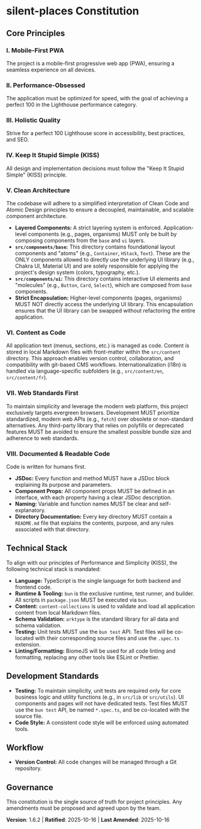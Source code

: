 <!--
Sync Impact Report:
- Version change: 1.6.1 → 1.6.2
- Modified sections:
    - None (Template-only change)
- Templates requiring updates:
    - ✅ .specify/templates/tasks-template.md
- Follow-up TODOs: None
-->
# silent-places Constitution

## Core Principles

### I. Mobile-First PWA
The project is a mobile-first progressive web app (PWA), ensuring a seamless experience on all devices.

### II. Performance-Obsessed
The application must be optimized for speed, with the goal of achieving a perfect 100 in the Lighthouse performance category.

### III. Holistic Quality
Strive for a perfect 100 Lighthouse score in accessibility, best practices, and SEO.

### IV. Keep It Stupid Simple (KISS)
All design and implementation decisions must follow the "Keep It Stupid Simple" (KISS) principle.

### V. Clean Architecture
The codebase will adhere to a simplified interpretation of Clean Code and Atomic Design principles to ensure a decoupled, maintainable, and scalable component architecture.
-   **Layered Components:** A strict layering system is enforced. Application-level components (e.g., pages, organisms) MUST only be built by composing components from the `base` and `ui` layers.
-   **`src/components/base`:** This directory contains foundational layout components and "atoms" (e.g., `Container`, `HStack`, `Text`). These are the ONLY components allowed to directly use the underlying UI library (e.g., Chakra UI, Material UI) and are solely responsible for applying the project's design system (colors, typography, etc.).
-   **`src/components/ui`:** This directory contains interactive UI elements and "molecules" (e.g., `Button`, `Card`, `Select`), which are composed from `base` components.
-   **Strict Encapsulation:** Higher-level components (pages, organisms) MUST NOT directly access the underlying UI library. This encapsulation ensures that the UI library can be swapped without refactoring the entire application.

### VI. Content as Code
All application text (menus, sections, etc.) is managed as code. Content is stored in local Markdown files with front-matter within the `src/content` directory. This approach enables version control, collaboration, and compatibility with git-based CMS workflows. Internationalization (i18n) is handled via language-specific subfolders (e.g., `src/content/en`, `src/content/fr`).

### VII. Web Standards First
To maintain simplicity and leverage the modern web platform, this project exclusively targets evergreen browsers. Development MUST prioritize standardized, modern web APIs (e.g., `fetch`) over obsolete or non-standard alternatives. Any third-party library that relies on polyfills or deprecated features MUST be avoided to ensure the smallest possible bundle size and adherence to web standards.

### VIII. Documented & Readable Code
Code is written for humans first.
-   **JSDoc:** Every function and method MUST have a JSDoc block explaining its purpose and parameters.
-   **Component Props:** All component props MUST be defined in an interface, with each property having a clear JSDoc description.
-   **Naming:** Variable and function names MUST be clear and self-explanatory.
-   **Directory Documentation:** Every key directory MUST contain a `README.md` file that explains the contents, purpose, and any rules associated with that directory.

## Technical Stack

To align with our principles of Performance and Simplicity (KISS), the following technical stack is mandated:

*   **Language:** TypeScript is the single language for both backend and frontend code.
*   **Runtime & Tooling:** `bun` is the exclusive runtime, test runner, and builder. All scripts in `package.json` MUST be executed via `bun`.
*   **Content:** `content-collections` is used to validate and load all application content from local Markdown files.
*   **Schema Validation:** `arktype` is the standard library for all data and schema validation.
*   **Testing:** Unit tests MUST use the `bun test` API. Test files will be co-located with their corresponding source files and use the `.spec.ts` extension.
*   **Linting/Formatting:** BiomeJS will be used for all code linting and formatting, replacing any other tools like ESLint or Prettier.

## Development Standards

* **Testing:** To maintain simplicity, unit tests are required only for core business logic and utility functions (e.g., in `src/lib` or `src/utils`). UI components and pages will not have dedicated tests. Test files MUST use the `bun test` API, be named `*.spec.ts`, and be co-located with the source file.
* **Code Style:** A consistent code style will be enforced using automated tools.

## Workflow

* **Version Control:** All code changes will be managed through a Git repository.


## Governance

This constitution is the single source of truth for project principles. Any amendments must be proposed and agreed upon by the team.

**Version**: 1.6.2 | **Ratified**: 2025-10-16 | **Last Amended**: 2025-10-16